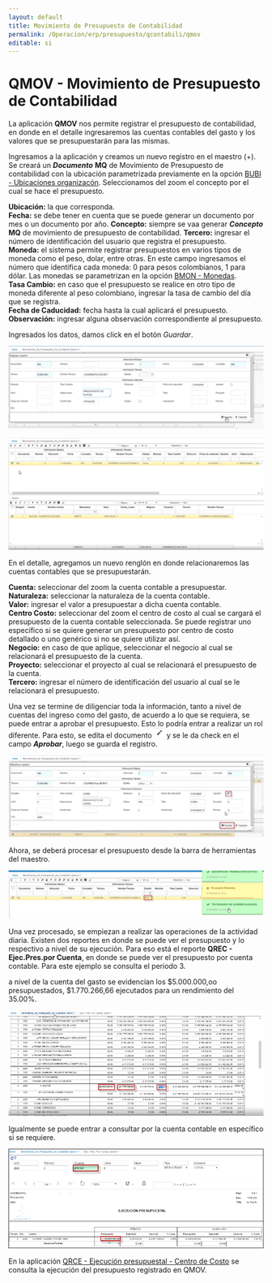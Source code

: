 ```yaml
---
layout: default
title: Movimiento de Presupuesto de Contabilidad
permalink: /Operacion/erp/presupuesto/qcontabili/qmov
editable: si
---
```


# QMOV - Movimiento de Presupuesto de Contabilidad

La aplicación **QMOV** nos permite registrar el presupuesto de contabilidad, en donde en el detalle ingresaremos las cuentas contables del gasto y los valores que se presupuestarán para las mismas.  

Ingresamos a la aplicación y creamos un nuevo registro en el maestro (+). Se creará un **_Documento_** **MQ** de Movimiento de Presupuesto de contabilidad con la ubicación parametrizada previamente en la opción [BUBI - Ubicaciones organizacón](http://docs.oasiscom.com/Operacion/common/borgan/bubi). Seleccionamos del zoom el concepto por el cual se hace el presupuesto.    

**Ubicación:** la que corresponda.  
**Fecha:** se debe tener en cuenta que se puede generar un documento por mes o un documento por año.
**Concepto:** siempre se vaa generar **_Concepto_** **MQ** de movimiento de presupuesto de contabilidad.
**Tercero:** ingresar el número de identificación del usuario que registra el presupuesto.  
**Moneda:** el sistema permite registrar presupuestos en varios tipos de moneda como el peso, dolar, entre otras. En este campo ingresamos el número que identifica cada moneda: 0 para pesos colombianos, 1 para dólar. Las monedas se parametrizan en la opción [BMON - Monedas](http://docs.oasiscom.com/Operacion/common/bfinan/bmon).  
**Tasa Cambio:** en caso que el presupuesto se realice en otro tipo de moneda diferente al peso colombiano, ingresar la tasa de cambio del día que se registra.  
**Fecha de Caducidad:** fecha hasta la cual aplicará el presupuesto.  
**Observación:** ingresar alguna observación correspondiente al presupuesto.  

Ingresados los datos, damos click en el botón _Guardar_.  

![](qmov.png)  

![](qmov1.png)

En el detalle, agregamos un nuevo renglón en donde relacionaremos las cuentas contables que se presupuestarán.  



**Cuenta:** seleccionar del zoom la cuenta contable a presupuestar.  
**Naturaleza:** seleccionar la naturaleza de la cuenta contable.  
**Valor:** ingresar el valor a presupuestar a dicha cuenta contable.  
**Centro Costo:** seleccionar del zoom el centro de costo al cual se cargará el presupuesto de la cuenta contable seleccionada.  Se puede registrar uno específico si se quiere generar un presupuesto por centro de costo detallado o uno genérico si no se quiere utilizar así.  
**Negocio:** en caso de que aplique, seleccionar el negocio al cual se relacionará el presupuesto de la cuenta.  
**Proyecto:** seleccionar el proyecto al cual se relacionará el presupuesto de la cuenta.  
**Tercero:** ingresar el número de identificación del usuario al cual se le relacionará el presupuesto. 

Una vez se termine de diligenciar toda la información, tanto a nivel de cuentas del ingreso como del gasto, de acuerdo a lo que se requiera, se puede entrar a aprobar el presupuesto.  Esto lo podría entrar a realizar un rol diferente.  Para esto, se edita el documento ![](qmov4.png) y se le da check en el campo **_Aprobar_**, luego se guarda el registro.  


![](qmov3.png)

Ahora, se deberá procesar el presupuesto desde la barra de herramientas del maestro.  

  ![](qmov2.png)

Una vez procesado, se empiezan a realizar las operaciones de la actividad diaria.  Existen dos reportes en donde se puede ver el presupuesto y lo respectivo a nivel de su ejecución.  Para eso está el reporte **QREC - Ejec.Pres.por Cuenta**, en donde se puede ver el presupuesto por cuenta contable.  Para este ejemplo se consulta el periodo 3.  



a nivel de la cuenta del gasto se evidencian los $5.000.000,oo presupuestados, $1.770.266,66 ejecutados para un rendimiento del 35.00%.  

![](qmov6.png)  


Igualmente se puede entrar a consultar por la cuenta contable en específico si se requiere.  

![](qmov7.png)

En la aplicación [QRCE - Ejecución presupuestal - Centro de Costo](http://docs.oasiscom.com/Operacion/erp/presupuesto/qcreporte/qrce) se consulta la ejecución del presupuesto registrado en QMOV.  
